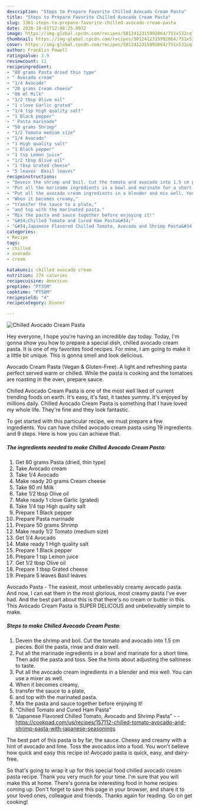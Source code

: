 ```yaml
---
description: "Steps to Prepare Favorite Chilled Avocado Cream Pasta"
title: "Steps to Prepare Favorite Chilled Avocado Cream Pasta"
slug: 3361-steps-to-prepare-favorite-chilled-avocado-cream-pasta
date: 2020-10-01T12:08:25.897Z
image: https://img-global.cpcdn.com/recipes/5012412315992064/751x532cq70/chilled-avocado-cream-pasta-recipe-main-photo.jpg
thumbnail: https://img-global.cpcdn.com/recipes/5012412315992064/751x532cq70/chilled-avocado-cream-pasta-recipe-main-photo.jpg
cover: https://img-global.cpcdn.com/recipes/5012412315992064/751x532cq70/chilled-avocado-cream-pasta-recipe-main-photo.jpg
author: Franklin Powell
ratingvalue: 3.9
reviewcount: 11
recipeingredient:
- "80 grams Pasta dried thin type"
- " Avocado cream"
- "1/4 Avocado"
- "20 grams Cream cheese"
- "80 ml Milk"
- "1/2 tbsp Olive oil"
- "1 clove Garlic grated"
- "1/4 tsp High quality salt"
- "1 Black pepper"
- " Pasta marinade"
- "50 grams Shrimp"
- "1/2 Tomato medium size"
- "1/4 Avocado"
- "1 High quality salt"
- "1 Black pepper"
- "1 tsp Lemon juice"
- "1/2 tbsp Olive oil"
- "1 tbsp Grated cheese"
- "5 leaves  Basil leaves"
recipeinstructions:
- "Devein the shrimp and boil. Cut the tomato and avocado into 1.5 cm pieces. Boil the pasta, rinse and drain well."
- "Put all the marinade ingredients in a bowl and marinate for a short time. Then add the pasta and toss. See the hints about adjusting the saltiness to taste."
- "Put all the avocado cream ingredients in a blender and mix well. You can use a mixer as well."
- "When it becomes creamy,"
- "transfer the sauce to a plate,"
- "and top with the marinated pasta."
- "Mix the pasta and sauce together before enjoying it!"
- "&#34;Chilled Tomato and Cured Ham Pasta&#34;"
- "&#34;Japanese Flavored Chilled Tomato, Avocado and Shrimp Pasta&#34;  https://cookpad.com/us/recipes/157112-chilled-tomato-avocado-and-shrimp-pasta-with-japanese-seasonings"
categories:
- Recipe
tags:
- chilled
- avocado
- cream

katakunci: chilled avocado cream 
nutrition: 274 calories
recipecuisine: American
preptime: "PT35M"
cooktime: "PT58M"
recipeyield: "4"
recipecategory: Dinner

---
```



![Chilled Avocado Cream Pasta](https://img-global.cpcdn.com/recipes/5012412315992064/751x532cq70/chilled-avocado-cream-pasta-recipe-main-photo.jpg)

Hey everyone, I hope you're having an incredible day today. Today, I'm gonna show you how to prepare a special dish, chilled avocado cream pasta. It is one of my favorites food recipes. For mine, I am going to make it a little bit unique. This is gonna smell and look delicious.

Avocado Cream Pasta (Vegan &amp; Gluten-Free). A light and refreshing pasta perfect served warm or chilled. While the pasta is cooking and the tomatoes are roasting in the oven, prepare sauce.

Chilled Avocado Cream Pasta is one of the most well liked of current trending foods on earth. It's easy, it's fast, it tastes yummy. It's enjoyed by millions daily. Chilled Avocado Cream Pasta is something that I have loved my whole life. They're fine and they look fantastic.


To get started with this particular recipe, we must prepare a few ingredients. You can have chilled avocado cream pasta using 19 ingredients and 9 steps. Here is how you can achieve that.

<!--inarticleads1-->

##### The ingredients needed to make Chilled Avocado Cream Pasta:

1. Get 80 grams Pasta (dried, thin type)
1. Take  Avocado cream
1. Take 1/4 Avocado
1. Make ready 20 grams Cream cheese
1. Take 80 ml Milk
1. Take 1/2 tbsp Olive oil
1. Make ready 1 clove Garlic (grated)
1. Take 1/4 tsp High quality salt
1. Prepare 1 Black pepper
1. Prepare  Pasta marinade
1. Prepare 50 grams Shrimp
1. Make ready 1/2 Tomato (medium size)
1. Get 1/4 Avocado
1. Make ready 1 High quality salt
1. Prepare 1 Black pepper
1. Prepare 1 tsp Lemon juice
1. Get 1/2 tbsp Olive oil
1. Prepare 1 tbsp Grated cheese
1. Prepare 5 leaves  Basil leaves


Avocado Pasta - The easiest, most unbelievably creamy avocado pasta. And now, I can eat them in the most glorious, most creamy pasta I&#39;ve ever had. And the best part about this is that there&#39;s no cream or butter in this. This Avocado Cream Pasta is SUPER DELICOUS and unbelievably simple to make. 

<!--inarticleads2-->

##### Steps to make Chilled Avocado Cream Pasta:

1. Devein the shrimp and boil. Cut the tomato and avocado into 1.5 cm pieces. Boil the pasta, rinse and drain well.
1. Put all the marinade ingredients in a bowl and marinate for a short time. Then add the pasta and toss. See the hints about adjusting the saltiness to taste.
1. Put all the avocado cream ingredients in a blender and mix well. You can use a mixer as well.
1. When it becomes creamy,
1. transfer the sauce to a plate,
1. and top with the marinated pasta.
1. Mix the pasta and sauce together before enjoying it!
1. &#34;Chilled Tomato and Cured Ham Pasta&#34;
1. &#34;Japanese Flavored Chilled Tomato, Avocado and Shrimp Pasta&#34; -  - https://cookpad.com/us/recipes/157112-chilled-tomato-avocado-and-shrimp-pasta-with-japanese-seasonings


The best part of this pasta is by far, the sauce. Cheesy and creamy with a hint of avocado and lime. Toss the avocados into a food. You won&#39;t believe how quick and easy this recipe is! Avocado pasta is quick, easy, and dairy-free. 

So that's going to wrap it up for this special food chilled avocado cream pasta recipe. Thank you very much for your time. I'm sure that you will make this at home. There's gonna be interesting food in home recipes coming up. Don't forget to save this page in your browser, and share it to your loved ones, colleague and friends. Thanks again for reading. Go on get cooking!
